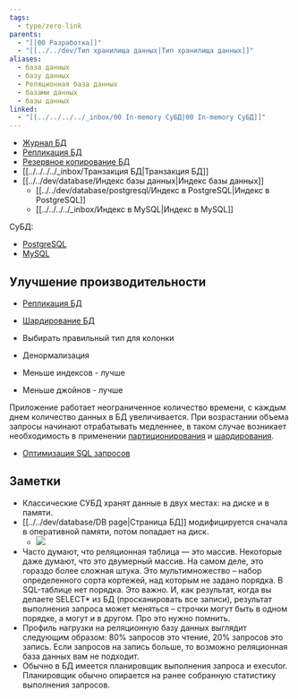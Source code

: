 ```yaml
---
tags:
  - type/zero-link
parents:
  - "[[00 Разработка]]"
  - "[[../../dev/Тип хранилища данных|Тип хранилища данных]]"
aliases:
  - база данных
  - базу данных
  - Реляционная база данных
  - базами данных
  - базы данных
linked:
  - "[[../../../../_inbox/00 In-memory СуБД|00 In-memory СуБД]]"
---
```

- [Журнал БД](../../dev/database/Журнал%20БД.md)
- [Репликация БД](../../dev/architecture/highload/Репликация%20БД.md)
- [Резервное копирование БД](../../../../_inbox/Резервное%20копирование%20БД.md)
- [[../../../../_inbox/Транзакция БД|Транзакция БД]]
- [[../../dev/database/Индекс базы данных|Индекс базы данных]]
	- [[../../dev/database/postgresql/Индекс в PostgreSQL|Индекс в PostgreSQL]]
	- [[../../../../_inbox/Индекс в MySQL|Индекс в MySQL]]

СуБД:
- [PostgreSQL](00%20PostgreSQL.md)
- [MySQL](00%20MySQL.md)
## Улучшение производительности
- [Репликация БД](../../dev/architecture/highload/Репликация%20БД.md)
- [Шардирование БД](../../../../_inbox/Шардирование%20БД.md)

- Выбирать правильный тип для колонки
- Денормализация
- Меньше индексов - лучше
- Меньше джойнов - лучше

Приложение работает неограниченное количество времени, с каждым днем количество данных в БД увеличивается. При возрастании объема запросы начинают отрабатывать медленнее, в таком случае возникает необходимость в применении [партиционирования](Партиционирование%20в%20БД.md) и [шардирования](../../../../_inbox/Шардирование%20БД.md).

- [Оптимизация SQL запросов](../../dev/database/Оптимизация%20SQL%20запросов.md)

## Заметки
 - Классические СУБД хранят данные в двух местах: на диске и в памяти.
 - [[../../dev/database/DB page|Страница БД]] модифицируется сначала в оперативной памяти, потом попадает на диск.
	 - ![](Pasted%20image%2020240531082744.png)
 - Часто думают, что реляционная таблица — это массив. Некоторые даже думают, что это двумерный массив. На самом деле, это гораздо более сложная штука. Это мультимножество – набор определенного сорта кортежей, над которым не задано порядка. В SQL-таблице нет порядка. Это важно. И, как результат, когда вы делаете SELECT* из БД (просканировать все записи), результат выполнения запроса может меняться – строчки могут быть в одном порядке, а могут и в другом. Про это нужно помнить.
 - Профиль нагрузки на реляционную базу данных выглядит следующим образом: 80% запросов это чтение, 20% запросов это запись. Если запросов на запись больше, то возможно реляционная база данных вам не подходит.
 - Обычно в БД имеется планировщик выполнения запроса и executor. Планировщик обычно опирается на ранее собранную статистику выполнения запросов.

